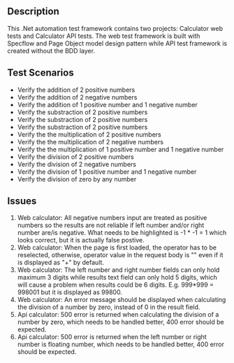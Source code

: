 ## Description
This .Net automation test framework contains two projects: Calculator web tests and Calculator API tests. The web test framework is built with Specflow and Page Object model design pattern while API test framework is created without the BDD layer.

## Test Scenarios
- Verify the addition of 2 positive numbers                               
- Verify the addition of 2 negative numbers                               
- Verify the addition of 1 positive number and 1 negative number          
- Verify the substraction of 2 positive numbers                           
- Verify the substraction of 2 positive numbers                           
- Verify the substraction of 2 positive numbers                           
- Verify the the multiplication of 2 positive numbers                     
- Verify the the multiplication of 2 negative numbers                     
- Verify the the multiplication of 1 positive number and 1 negative number
- Verify the division of 2 positive numbers                               
- Verify the division of 2 negative numbers                               
- Verify the division of 1 positive number and 1 negative number          
- Verify the division of zero by any number                               

## Issues
1. Web calculator: All negative numbers input are treated as positive numbers so the results are not reliable if left number and/or right number are/is negative. What needs to be highlighted is -1 * -1 = 1 which looks correct, but it is actually false postive.
2. Web calculator: When the page is first loaded, the operator has to be reselected, otherwise, operator value in the request body is "" even if it is displayed as "+" by default.
3. Web calculator: The left number and right number fields can only hold maximum 3 digits while results text field can only hold 5 digits, which will cause a problem when results could be 6 digits. E.g. 999*999 = 998001 but it is displayed as 99800.
4. Web calculator: An error message should be displayed when calculating the division of a number by zero, instead of 0 in the result field.
5. Api calculator: 500 error is returned when calculating the division of a number by zero, which needs to be handled better, 400 error should be expected.
6. Api calculator: 500 error is returned when the left number or right number is floating number, which needs to be handled better, 400 error should be expected.
